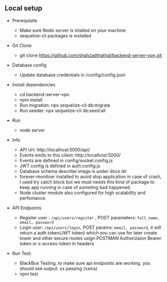 ## Local setup
- Prerequisite
    - Make sure Redis server is intalled on your machine
    - sequelize-cli packages is installed 

- Git Clone
  - git clone https://github.com/shahzadthathal/backend-server-vpn.git

- Database config
    - Update database credentials in  /config/config.json

- Install dependencies
  - cd backend-server-vpn
  - npm install
  - Run migration: npx sequelize-cli db:migrate
  - Run seeder: npx sequelize-cli db:seed:all

- Run
  - node server

- Info
  - API Url: http://localhost:5000/api/
  - Events emits to this client: http://localhost:5000/
  - Events are defined in config/socket.config.js
  - JWT config is defined in auth.config.js
  - Database schema describe image is under docs dir
  - forever-monitoer installed to avoid stop application in case of crash, I used try catch block but we must needs this kind of package to keep app running in case of someting bad happened.
  - Node cluster module also configured for high scalability and perfomance.

- API Endpoints
  - Register user : ```/api/users/register```  , POST parameters: ```full_name, email, password```
  - Login user: ```/api/users/login```, POST params: ```email, password```, it will return a auth token(JWT token) which you can use for later create tower and other secure routes usign POSTMAN Authorizaion Bearer token or x-access-token in headers 

- Run Test: 
  - BlackBox Testing, to make sure api endpoints are working.
    you should see output: xx passing (xxms)
  - npm test